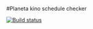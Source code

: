 #Planeta kino schedule checker

[![Build status](https://ci.appveyor.com/api/projects/status/iwn23tkw14nuvma1oqap/branch/master?svg=true)](https://ci.appveyor.com/project/odekhtiarenko/planetakinoschedulechecker/branch/master)